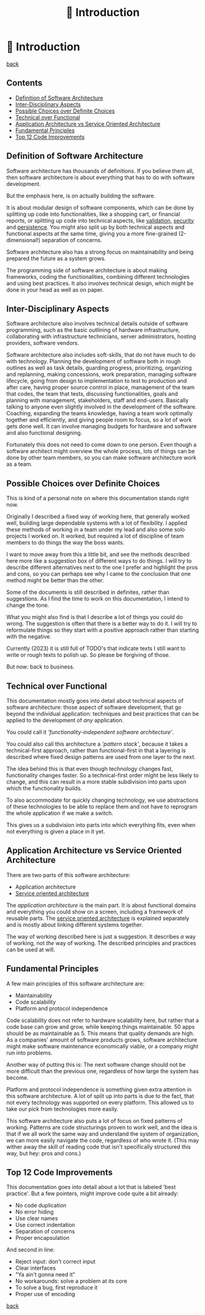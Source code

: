 ﻿---
title: "📢 Introduction"
description: "Modular design of software components. Software architecture also involves anything even slightly to do with making software."
image: "/images/introduction-page.png"
keywords:
  - api
  - framework
  - best practices
  - practices and principles
  - pros and cons
  - code style
  - service oriented architecture
  - soa
  - system integration
  - patterns
  - design patterns
  - pattern stack
  - software stack
  - modules
  - modularization
  - components
  - software components
  - separation of concerns
  - abstractions
  - code structure
  - maintainability
  - scalability
  - code readability
  - readable code
  - platform independence
  - protocol independence
  - multi-platform
  - stability
  - software reuse
  - reuse
  - reusable components
  - system complexity
  - coding
  - programming
  - technical design
  - source control
  - code base
  - software planning
  - team management
  - software lifecycle
  - software quality
  - quality assurance
  - qa
  - change management
  - software maintenance
  - software engineering
  - software development
  - software design
  - software architecture
  - application architecture
  - layered architecture
  - software
  - computers
  - technology
---

📢 Introduction
================

[back](.)

<h2>Contents</h2>

- [Definition of Software Architecture](#definition-of-software-architecture)
- [Inter-Disciplinary Aspects](#inter-disciplinary-aspects)
- [Possible Choices over Definite Choices](#possible-choices-over-definite-choices)
- [Technical over Functional](#technical-over-functional)
- [Application Architecture vs Service Oriented Architecture](#application-architecture-vs-service-oriented-architecture)
- [Fundamental Principles](#fundamental-principles)
- [Top 12 Code Improvements](#top-12-code-improvements)


Definition of Software Architecture
-----------------------------------

Software architecture has thousands of definitions. If you believe them all, then software architecture is about everything that has to do with software development.

But the emphasis here, is on actually building the software.

It is about modular design of software components, which can be done by splitting up code into functionalities, like a shopping cart, or financial reports, or splitting up code into technical aspects, like [validation](patterns/business-logic.md#validators), [security](aspects.md#security) and [persistence](aspects.md#persistence). You might also split up by both technical aspects and functional aspects at the same time, giving you a more fine-grained (2-dimensional!) separation of concerns.

Software architecture also has a strong focus on maintainability and being prepared the future as a system grows.

The programming side of software architecture is about making frameworks, coding the functionalities, combining different technologies and using best practices. It also involves technical design, which might be done in your head as well as on paper.


Inter-Disciplinary Aspects
--------------------------

Software architecture also involves technical details outside of software programming, such as the basic outlining of hardware infrastructure, collaborating with infrastructure technicians, server administrators, hosting providers, software vendors.

Software architecture also includes soft-skills, that do not have much to do with technology. Planning the development of software both in rough outlines as well as task details, guarding progress, prioritizing, organizing and replanning, making concessions, work preparation, managing software lifecycle, going from design to implementation to test to production and after care, having proper source control in place, management of the team that codes, the team that tests, discussing functionalities, goals and planning with management, stakeholders, staff and end-users. Basically talking to anyone even slightly involved in the development of the software. Coaching, expanding the teams knowledge, having a team work optimally together and efficiently, and giving people room to focus, so a lot of work gets done well. It can involve managing budgets for hardware and software and also functional designing.

Fortunately this does not need to come down to one person. Even though a software architect might overview the whole process, lots of things can be done by other team members, so you can make software architecture work as a team.


Possible Choices over Definite Choices
--------------------------------------

This is kind of a personal note on where this documentation stands right now.

Originally I described a fixed way of working here, that generally worked well, building large dependable systems with a lot of flexibility. I applied these methods of working in a team under my lead and also some solo projects I worked on. It worked, but required a lot of discipline of team members to do things the way the boss wants.

I want to move away from this a little bit, and see the methods described here more like a suggestion box of different ways to do things. I will try to describe different alternatives next to the one I prefer and highlight the pros and cons, so you can perhaps see why I came to the conclusion that one method might be better than the other.

Some of the documents is still described in definites, rather than suggestions. As I find the time to work on this documentation, I intend to change the tone.

What you might also find is that I describe a lot of things you could do wrong. The suggestion is often that there is a better way to do it. I will try to reformulate things so they start with a positive approach rather than starting with the negative.

Currently (2023) it is still full of TODO's that indicate texts I still want to write or rough texts to polish up. So please be forgiving of those.

But now: back to business.


Technical over Functional
-------------------------

This documentation mostly goes into detail about technical aspects of software architecture: those aspect of software development, that go beyond the individual application: techniques and best practices that can be applied to the development of *any* application.

You could call it *'functionality-independent software architecture'*.

You could also call this architecture a *'pattern stack'*, because it takes a technical-first approach, rather than functional-first in that a layering is described where fixed design patterns are used from one layer to the next.

The idea behind this is that even though technology changes fast, functionality changes faster. So a technical-first order might be less likely to change, and this can result in a more stable subdivision into parts upon which the functionality builds.

To also accommodate for quickly changing technology, we use abstractions of these technologies to be able to replace them and not have to reprogram the whole application if we make a switch.

This gives us a subdivision into parts into which everything fits, even when not everything is given a place in it yet.


Application Architecture vs Service Oriented Architecture
---------------------------------------------------------

There are two parts of this software architecture:

- Application architecture
- [Service oriented architecture](service-oriented-architecture.md)

The *application architecture* is the main part. It is about functional domains and everything you could show on a screen, including a framework of reusable parts. The [service oriented architecture](service-oriented-architecture.md) is explained separately and is mostly about linking different systems together.

The way of working described here is just a suggestion. It describes *a* way of working, not *the* way of working. The described principles and practices can be used at will.


Fundamental Principles
----------------------

A few main principles of this software architecture are:

- Maintainability
- Code scalability
- Platform and protocol independence

Code scalability does not refer to hardware scalability here, but rather that a code base can grow and grow, while keeping things maintainable. 50 apps should be as maintainable as 5. This means that quality demands are high. As a companies' amount of software products grows, software architecture might make software maintenance economically viable, or a company might run into problems.

Another way of putting this is: The next software change should not be more difficult than the previous one, regardless of how large the system has become.

Platform and protocol independence is something given extra attention in this software architecture. A lot of split up into parts is due to the fact, that not every technology was supported on every platform. This allowed us to take our pick from technologies more easily.

This software architecture also puts a lot of focus on fixed patterns of working. Patterns are code structurings proven to work well, and the idea is that if we all work the same way and understand the system of organization, we can more easily navigate the code, regardless of who wrote it. (This may wither away the skill of reading code that isn't specifically structured this way, but hey: pros and cons.)


Top 12 Code Improvements
------------------------

This documentation goes into detail about a lot that is labeled 'best practice'. But a few pointers, might improve code quite a bit already:

- No code duplication
- No error hiding
- Use clear names
- Use correct indentation
- Separation of concerns
- Proper encapsulation

And second in line:

- Reject input: don't correct input
- Clear interfaces
- "Ya ain't gonna need it"
- No workarounds: solve a problem at its core
- To solve a bug, first reproduce it
- Proper use of encoding

[back](.)
